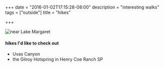 +++
date = "2016-01-02T17:15:28-08:00"
description = "interesting walks"
tags = ["outside"]
title = "hikes"

+++

![near Lake Margaret](/img/near-lake-margaret.jpg)

#### hikes I'd like to check out

* Uvas Canyon
* the Gilroy Hotspring in Henry Coe Ranch SP
